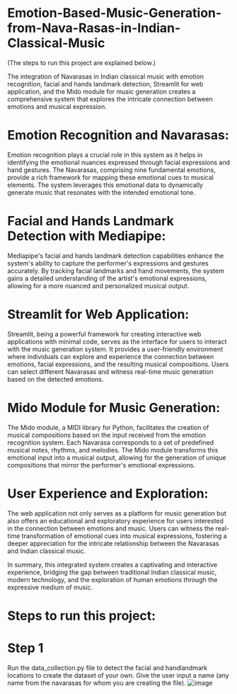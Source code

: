 # Emotion-Based-Music-Generation-from-Nava-Rasas-in-Indian-Classical-Music
(The steps to run this project are explained below.)

The integration of Navarasas in Indian classical music with emotion recognition, facial and hands landmark detection, Streamlit for web application, and the Mido module for music generation creates a comprehensive system that explores the intricate connection between emotions and musical expression.

# Emotion Recognition and Navarasas:
Emotion recognition plays a crucial role in this system as it helps in identifying the emotional nuances expressed through facial expressions and hand gestures. The Navarasas, comprising nine fundamental emotions, provide a rich framework for mapping these emotional cues to musical elements. The system leverages this emotional data to dynamically generate music that resonates with the intended emotional tone.

# Facial and Hands Landmark Detection with Mediapipe:
Mediapipe's facial and hands landmark detection capabilities enhance the system's ability to capture the performer's expressions and gestures accurately. By tracking facial landmarks and hand movements, the system gains a detailed understanding of the artist's emotional expressions, allowing for a more nuanced and personalized musical output.

# Streamlit for Web Application:
Streamlit, being a powerful framework for creating interactive web applications with minimal code, serves as the interface for users to interact with the music generation system. It provides a user-friendly environment where individuals can explore and experience the connection between emotions, facial expressions, and the resulting musical compositions. Users can select different Navarasas and witness real-time music generation based on the detected emotions.

# Mido Module for Music Generation:
The Mido module, a MIDI library for Python, facilitates the creation of musical compositions based on the input received from the emotion recognition system. Each Navarasa corresponds to a set of predefined musical notes, rhythms, and melodies. The Mido module transforms this emotional input into a musical output, allowing for the generation of unique compositions that mirror the performer's emotional expressions.

# User Experience and Exploration:
The web application not only serves as a platform for music generation but also offers an educational and exploratory experience for users interested in the connection between emotions and music. Users can witness the real-time transformation of emotional cues into musical expressions, fostering a deeper appreciation for the intricate relationship between the Navarasas and Indian classical music.

In summary, this integrated system creates a captivating and interactive experience, bridging the gap between traditional Indian classical music, modern technology, and the exploration of human emotions through the expressive medium of music.

# Steps to run this project:
# Step 1
Run the data_collection.py file to detect the facial and handlandmark locations to create the dataset of your own.
Give the user input a name (any name from the navarasas for whom you are creating the file). 
![image](https://github.com/churi01/Emotion-Based-Music-Generation-from-Nava-Rasas-in-Indian-Classical-Music/assets/146198146/e5c34d81-7922-412f-b7c8-86e47239f8a4)

